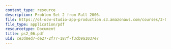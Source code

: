 ```yaml
---
content_type: resource
description: Problem Set 2 from Fall 2006.
file: https://ol-ocw-studio-app-production.s3.amazonaws.com/courses/3-032-mechanical-behavior-of-materials-fall-2007/ce3d8ed7de272f77187ff3cb9a1037e7_ps2_06.pdf
file_type: application/pdf
resourcetype: Document
title: ps2_06.pdf
uid: ce3d8ed7-de27-2f77-187f-f3cb9a1037e7
---
```

